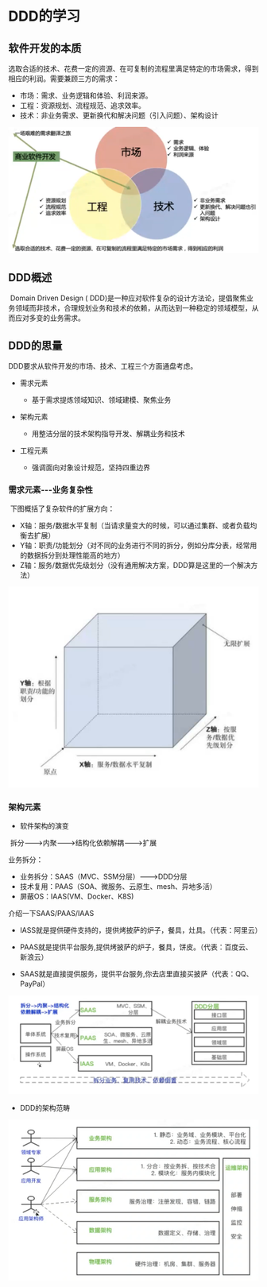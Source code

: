 # DDD的学习

## 软件开发的本质

​	选取合适的技术、花费一定的资源、在可复制的流程里满足特定的市场需求，得到相应的利润。需要兼顾三方的需求：

* 市场：需求、业务逻辑和体验、利润来源。
* 工程：资源规划、流程规范、追求效率。
* 技术：非业务需求、更新换代和解决问题（引入问题）、架构设计

![image-20220108212446943](ddd的学习/image-20220108212446943.png)

## DDD概述

​	Domain Driven Design ( DDD)是一种应对软件复杂的设计方法论，提倡聚焦业务领域而非技术，合理规划业务和技术的依赖，从而达到一种稳定的领域模型，从而应对多变的业务需求。

## DDD的思量

DDD要求从软件开发的市场、技术、工程三个方面通盘考虑。

* 需求元素
  * 基于需求提炼领域知识、领域建模、聚焦业务

* 架构元素
  * 用整洁分层的技术架构指导开发、解耦业务和技术
* 工程元素
  * 强调面向对象设计规范，坚持四重边界

### 需求元素---业务复杂性

​	下图概括了复杂软件的扩展方向：

* X轴：服务/数据水平复制（当请求量变大的时候，可以通过集群、或者负载均衡去扩展）
* Y轴：职责/功能划分（对不同的业务进行不同的拆分，例如分库分表，经常用的数据拆分到处理性能高的地方）
* Z轴：服务/数据优先级划分（没有通用解决方案，DDD算是这里的一个解决方法）

![image-20220108221811034](ddd的学习/image-20220108221811034.png)

### 架构元素

* 软件架构的演变

​	拆分--->内聚--->结构化依赖解耦--->扩展

业务拆分：

* 业务拆分：SAAS（MVC、SSM分层）--->DDD分层
* 技术复用：PAAS（SOA、微服务、云原生、mesh、异地多活）
* 屏蔽OS：IAAS(VM、Docker、K8S)

介绍一下SAAS/PAAS/IAAS

* IASS就是提供硬件支持的，提供烤披萨的炉子，餐具，灶具。（代表：阿里云）

* PAAS就是提供平台服务,提供烤披萨的炉子，餐具，饼皮。（代表：百度云、新浪云）
* SAAS就是直接提供服务，提供平台服务,你去店里直接买披萨（代表：QQ、PayPal）

![image-20220108230846284](ddd的学习/image-20220108230846284.png)

* DDD的架构范畴

![image-20220108230615827](ddd的学习/image-20220108230615827.png)